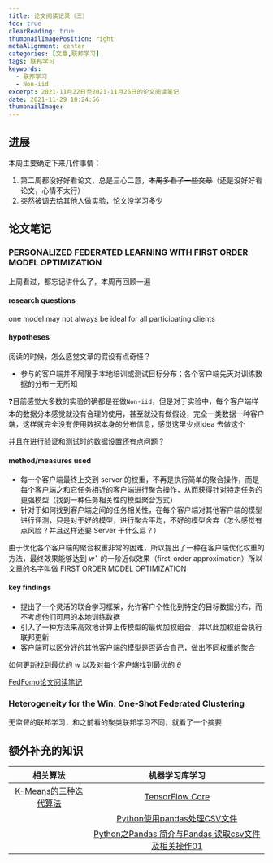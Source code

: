 ```yaml
---
title: 论文阅读记录（三）
toc: true
clearReading: true
thumbnailImagePosition: right
metaAlignment: center
categories: [文章,联邦学习]
tags: 联邦学习
keywords:
  - 联邦学习
  - Non-iid
excerpt: 2021-11月22日至2021-11月26日的论文阅读笔记
date: 2021-11-29 10:24:56
thumbnailImage:
---
```

<!-- toc -->

## 进展

本周主要确定下来几件事情：

1. 第二周都没好好看论文，总是三心二意，~~本周多看了一些文章~~（还是没好好看论文，心情不太行）
2. 突然被调去给其他人做实验，论文没学习多少

## 论文笔记

### PERSONALIZED FEDERATED LEARNING WITH FIRST ORDER MODEL OPTIMIZATION

上周看过，都忘记讲什么了，本周再回顾一遍
#### research questions

one model may not always be ideal for all participating clients

#### hypotheses

阅读的时候，怎么感觉文章的假设有点奇怪？

- 参与的客户端并不局限于本地培训或测试目标分布；各个客户端先天对训练数据的分布一无所知

:question:目前感觉大多数的实验的确都是在做`Non-iid`，但是对于实验中，每个客户端样本的数据分本感觉就没有合理的使用，甚至就没有做假设，完全一类数据一种客户端，这样就完全没有使用数据本身的分布信息，感觉这里少点idea 去做这个

并且在进行验证和测试时的数据设置还有点问题？

#### method/measures used

- 每一个客户端最终上交到 server 的权重，不再是执行简单的聚合操作，而是每个客户端之和它任务相近的客户端进行聚合操作，从而获得针对特定任务的更强模型（找到一种任务相关性的模型聚合方式）
- 针对于如何找到客户端之间的任务相关性，在每个客户端对其他客户端的模型进行评测，只是对于好的模型，进行聚合平均，不好的模型舍弃（怎么感觉有点风险？并且这样还要 Server 干什么尼？）

由于优化各个客户端的聚合权重非常的困难，所以提出了一种在客户端优化权重的方法，最终效果能够达到 $w^\star$ 的一阶近似效果（first-order approximation）所以文章的名字叫做 FIRST ORDER MODEL OPTIMIZATION 

#### key findings

- 提出了一个灵活的联合学习框架，允许客户个性化到特定的目标数据分布，而不考虑他们可用的本地训练数据
- 引入了一种方法来高效地计算上传模型的最优加权组合，并以此加权组合执行联邦更新
- 客户端可以区分好的其他客户端的模型是否适合自己，做出不同权重的聚合

如何更新找到最优的 $w$ 以及对每个客户端找到最优的 $\theta$

[FedFomo论文阅读笔记](https://blog.csdn.net/weixin_42534493/article/details/119759371)

### Heterogeneity for the Win: One-Shot Federated Clustering

无监督的联邦学习，和之前看的聚类联邦学习不同，就看了一个摘要

## 额外补充的知识

|                           相关算法                           |                        机器学习库学习                        |
| :----------------------------------------------------------: | :----------------------------------------------------------: |
| [K-Means的三种迭代算法](https://blog.csdn.net/joeland209/article/details/72147763) | [TensorFlow Core](https://www.tensorflow.org/overview?hl=zh-cn) |
|                                                              | [Python使用pandas处理CSV文件](https://blog.csdn.net/atnanyang/article/details/70832257) |
|                                                              | [Python之Pandas 简介与Pandas 读取csv文件及相关操作01](https://www.cnblogs.com/luckyplj/p/13193985.html) |

